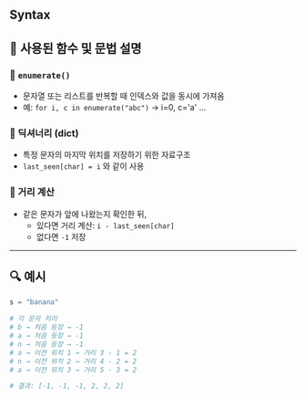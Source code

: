 ## Syntax

## 🔹 사용된 함수 및 문법 설명

### 🔹 `enumerate()`
- 문자열 또는 리스트를 반복할 때 인덱스와 값을 동시에 가져옴
- 예: `for i, c in enumerate("abc")` → i=0, c='a' ...

### 🔹 딕셔너리 (dict)
- 특정 문자의 마지막 위치를 저장하기 위한 자료구조
- `last_seen[char] = i` 와 같이 사용

### 🔹 거리 계산
- 같은 문자가 앞에 나왔는지 확인한 뒤,
  - 있다면 거리 계산: `i - last_seen[char]`
  - 없다면 `-1` 저장

---

## 🔍 예시

```python
s = "banana"

# 각 문자 처리
# b → 처음 등장 → -1
# a → 처음 등장 → -1
# n → 처음 등장 → -1
# a → 이전 위치 1 → 거리 3 - 1 = 2
# n → 이전 위치 2 → 거리 4 - 2 = 2
# a → 이전 위치 3 → 거리 5 - 3 = 2

# 결과: [-1, -1, -1, 2, 2, 2]
```

